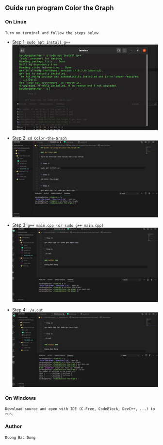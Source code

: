 ## Guide run program Color the Graph ##

### On Linux ###
`
Turn on terminal and follow the steps below
`

* Step 1:
`
sudo apt install g++
`
![Step 1: Demo](https://github.com/Bacdong/Exercise-2-Heuristic-Algorithm/blob/master/Color-the-Graph/demo/step1.png)

* Step 2:
`
cd Color-the-Graph
`
![Step 2: Demo](https://github.com/Bacdong/Exercise-2-Heuristic-Algorithm/blob/master/Color-the-Graph/demo/step2.png)

* Step 3:
`
g++ main.cpp (or sudo g++ main.cpp)
`
![Step 3: Demo](https://github.com/Bacdong/Exercise-2-Heuristic-Algorithm/blob/master/Color-the-Graph/demo/step3.png)

* Step 4:
`
./a.out
`
![Step 4: Demo](https://github.com/Bacdong/Exercise-2-Heuristic-Algorithm/blob/master/Color-the-Graph/demo/step4.png)

### On Windows ###
`
Download source and open with IDE (C-Free, CodeBlock, DevC++, ...) to run.
`

### Author ###
`
Duong Bac Dong
`
